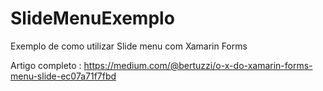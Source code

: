# SlideMenuExemplo
Exemplo de como utilizar Slide menu com Xamarin Forms

Artigo completo : https://medium.com/@bertuzzi/o-x-do-xamarin-forms-menu-slide-ec07a71f7fbd
